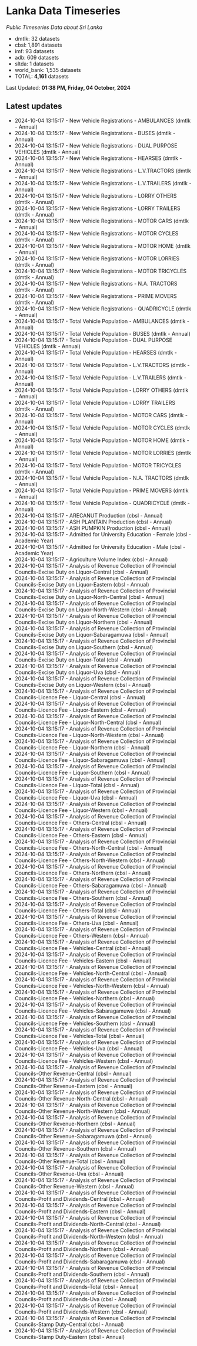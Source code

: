 # Lanka Data Timeseries
*Public Timeseries Data about Sri Lanka*

* dmtlk: 32 datasets
* cbsl: 1,891 datasets
* imf: 93 datasets
* adb: 609 datasets
* sltda: 1 datasets
* world_bank: 1,535 datasets
* TOTAL: **4,161** datasets

Last Updated: **01:38 PM, Friday, 04 October, 2024**

## Latest updates

* 2024-10-04 13:15:17 - New Vehicle Registrations - AMBULANCES (dmtlk - Annual)
* 2024-10-04 13:15:17 - New Vehicle Registrations - BUSES (dmtlk - Annual)
* 2024-10-04 13:15:17 - New Vehicle Registrations - DUAL PURPOSE VEHICLES (dmtlk - Annual)
* 2024-10-04 13:15:17 - New Vehicle Registrations - HEARSES (dmtlk - Annual)
* 2024-10-04 13:15:17 - New Vehicle Registrations - L.V.TRACTORS (dmtlk - Annual)
* 2024-10-04 13:15:17 - New Vehicle Registrations - L.V.TRAILERS (dmtlk - Annual)
* 2024-10-04 13:15:17 - New Vehicle Registrations - LORRY OTHERS (dmtlk - Annual)
* 2024-10-04 13:15:17 - New Vehicle Registrations - LORRY TRAILERS (dmtlk - Annual)
* 2024-10-04 13:15:17 - New Vehicle Registrations - MOTOR CARS (dmtlk - Annual)
* 2024-10-04 13:15:17 - New Vehicle Registrations - MOTOR CYCLES (dmtlk - Annual)
* 2024-10-04 13:15:17 - New Vehicle Registrations - MOTOR HOME (dmtlk - Annual)
* 2024-10-04 13:15:17 - New Vehicle Registrations - MOTOR LORRIES (dmtlk - Annual)
* 2024-10-04 13:15:17 - New Vehicle Registrations - MOTOR TRICYCLES (dmtlk - Annual)
* 2024-10-04 13:15:17 - New Vehicle Registrations - N.A. TRACTORS (dmtlk - Annual)
* 2024-10-04 13:15:17 - New Vehicle Registrations - PRIME MOVERS (dmtlk - Annual)
* 2024-10-04 13:15:17 - New Vehicle Registrations - QUADRICYCLE (dmtlk - Annual)
* 2024-10-04 13:15:17 - Total Vehicle Population - AMBULANCES (dmtlk - Annual)
* 2024-10-04 13:15:17 - Total Vehicle Population - BUSES (dmtlk - Annual)
* 2024-10-04 13:15:17 - Total Vehicle Population - DUAL PURPOSE VEHICLES (dmtlk - Annual)
* 2024-10-04 13:15:17 - Total Vehicle Population - HEARSES (dmtlk - Annual)
* 2024-10-04 13:15:17 - Total Vehicle Population - L.V.TRACTORS (dmtlk - Annual)
* 2024-10-04 13:15:17 - Total Vehicle Population - L.V.TRAILERS (dmtlk - Annual)
* 2024-10-04 13:15:17 - Total Vehicle Population - LORRY OTHERS (dmtlk - Annual)
* 2024-10-04 13:15:17 - Total Vehicle Population - LORRY TRAILERS (dmtlk - Annual)
* 2024-10-04 13:15:17 - Total Vehicle Population - MOTOR CARS (dmtlk - Annual)
* 2024-10-04 13:15:17 - Total Vehicle Population - MOTOR CYCLES (dmtlk - Annual)
* 2024-10-04 13:15:17 - Total Vehicle Population - MOTOR HOME (dmtlk - Annual)
* 2024-10-04 13:15:17 - Total Vehicle Population - MOTOR LORRIES (dmtlk - Annual)
* 2024-10-04 13:15:17 - Total Vehicle Population - MOTOR TRICYCLES (dmtlk - Annual)
* 2024-10-04 13:15:17 - Total Vehicle Population - N.A. TRACTORS (dmtlk - Annual)
* 2024-10-04 13:15:17 - Total Vehicle Population - PRIME MOVERS (dmtlk - Annual)
* 2024-10-04 13:15:17 - Total Vehicle Population - QUADRICYCLE (dmtlk - Annual)
* 2024-10-04 13:15:17 - ARECANUT Production (cbsl - Annual)
* 2024-10-04 13:15:17 - ASH PLANTAIN Production (cbsl - Annual)
* 2024-10-04 13:15:17 - ASH PUMPKIN Production (cbsl - Annual)
* 2024-10-04 13:15:17 - Admitted for University Education - Female (cbsl - Academic Year)
* 2024-10-04 13:15:17 - Admitted for University Education - Male (cbsl - Academic Year)
* 2024-10-04 13:15:17 - Agriculture Volume Index (cbsl - Annual)
* 2024-10-04 13:15:17 - Analysis of Revenue Collection of Provincial Councils-Excise Duty on Liquor-Central (cbsl - Annual)
* 2024-10-04 13:15:17 - Analysis of Revenue Collection of Provincial Councils-Excise Duty on Liquor-Eastern (cbsl - Annual)
* 2024-10-04 13:15:17 - Analysis of Revenue Collection of Provincial Councils-Excise Duty on Liquor-North-Central (cbsl - Annual)
* 2024-10-04 13:15:17 - Analysis of Revenue Collection of Provincial Councils-Excise Duty on Liquor-North-Western (cbsl - Annual)
* 2024-10-04 13:15:17 - Analysis of Revenue Collection of Provincial Councils-Excise Duty on Liquor-Northern (cbsl - Annual)
* 2024-10-04 13:15:17 - Analysis of Revenue Collection of Provincial Councils-Excise Duty on Liquor-Sabaragamuwa (cbsl - Annual)
* 2024-10-04 13:15:17 - Analysis of Revenue Collection of Provincial Councils-Excise Duty on Liquor-Southern (cbsl - Annual)
* 2024-10-04 13:15:17 - Analysis of Revenue Collection of Provincial Councils-Excise Duty on Liquor-Total (cbsl - Annual)
* 2024-10-04 13:15:17 - Analysis of Revenue Collection of Provincial Councils-Excise Duty on Liquor-Uva (cbsl - Annual)
* 2024-10-04 13:15:17 - Analysis of Revenue Collection of Provincial Councils-Excise Duty on Liquor-Western (cbsl - Annual)
* 2024-10-04 13:15:17 - Analysis of Revenue Collection of Provincial Councils-Licence Fee - Liquor-Central (cbsl - Annual)
* 2024-10-04 13:15:17 - Analysis of Revenue Collection of Provincial Councils-Licence Fee - Liquor-Eastern (cbsl - Annual)
* 2024-10-04 13:15:17 - Analysis of Revenue Collection of Provincial Councils-Licence Fee - Liquor-North-Central (cbsl - Annual)
* 2024-10-04 13:15:17 - Analysis of Revenue Collection of Provincial Councils-Licence Fee - Liquor-North-Western (cbsl - Annual)
* 2024-10-04 13:15:17 - Analysis of Revenue Collection of Provincial Councils-Licence Fee - Liquor-Northern (cbsl - Annual)
* 2024-10-04 13:15:17 - Analysis of Revenue Collection of Provincial Councils-Licence Fee - Liquor-Sabaragamuwa (cbsl - Annual)
* 2024-10-04 13:15:17 - Analysis of Revenue Collection of Provincial Councils-Licence Fee - Liquor-Southern (cbsl - Annual)
* 2024-10-04 13:15:17 - Analysis of Revenue Collection of Provincial Councils-Licence Fee - Liquor-Total (cbsl - Annual)
* 2024-10-04 13:15:17 - Analysis of Revenue Collection of Provincial Councils-Licence Fee - Liquor-Uva (cbsl - Annual)
* 2024-10-04 13:15:17 - Analysis of Revenue Collection of Provincial Councils-Licence Fee - Liquor-Western (cbsl - Annual)
* 2024-10-04 13:15:17 - Analysis of Revenue Collection of Provincial Councils-Licence Fee - Others-Central (cbsl - Annual)
* 2024-10-04 13:15:17 - Analysis of Revenue Collection of Provincial Councils-Licence Fee - Others-Eastern (cbsl - Annual)
* 2024-10-04 13:15:17 - Analysis of Revenue Collection of Provincial Councils-Licence Fee - Others-North-Central (cbsl - Annual)
* 2024-10-04 13:15:17 - Analysis of Revenue Collection of Provincial Councils-Licence Fee - Others-North-Western (cbsl - Annual)
* 2024-10-04 13:15:17 - Analysis of Revenue Collection of Provincial Councils-Licence Fee - Others-Northern (cbsl - Annual)
* 2024-10-04 13:15:17 - Analysis of Revenue Collection of Provincial Councils-Licence Fee - Others-Sabaragamuwa (cbsl - Annual)
* 2024-10-04 13:15:17 - Analysis of Revenue Collection of Provincial Councils-Licence Fee - Others-Southern (cbsl - Annual)
* 2024-10-04 13:15:17 - Analysis of Revenue Collection of Provincial Councils-Licence Fee - Others-Total (cbsl - Annual)
* 2024-10-04 13:15:17 - Analysis of Revenue Collection of Provincial Councils-Licence Fee - Others-Uva (cbsl - Annual)
* 2024-10-04 13:15:17 - Analysis of Revenue Collection of Provincial Councils-Licence Fee - Others-Western (cbsl - Annual)
* 2024-10-04 13:15:17 - Analysis of Revenue Collection of Provincial Councils-Licence Fee - Vehicles-Central (cbsl - Annual)
* 2024-10-04 13:15:17 - Analysis of Revenue Collection of Provincial Councils-Licence Fee - Vehicles-Eastern (cbsl - Annual)
* 2024-10-04 13:15:17 - Analysis of Revenue Collection of Provincial Councils-Licence Fee - Vehicles-North-Central (cbsl - Annual)
* 2024-10-04 13:15:17 - Analysis of Revenue Collection of Provincial Councils-Licence Fee - Vehicles-North-Western (cbsl - Annual)
* 2024-10-04 13:15:17 - Analysis of Revenue Collection of Provincial Councils-Licence Fee - Vehicles-Northern (cbsl - Annual)
* 2024-10-04 13:15:17 - Analysis of Revenue Collection of Provincial Councils-Licence Fee - Vehicles-Sabaragamuwa (cbsl - Annual)
* 2024-10-04 13:15:17 - Analysis of Revenue Collection of Provincial Councils-Licence Fee - Vehicles-Southern (cbsl - Annual)
* 2024-10-04 13:15:17 - Analysis of Revenue Collection of Provincial Councils-Licence Fee - Vehicles-Total (cbsl - Annual)
* 2024-10-04 13:15:17 - Analysis of Revenue Collection of Provincial Councils-Licence Fee - Vehicles-Uva (cbsl - Annual)
* 2024-10-04 13:15:17 - Analysis of Revenue Collection of Provincial Councils-Licence Fee - Vehicles-Western (cbsl - Annual)
* 2024-10-04 13:15:17 - Analysis of Revenue Collection of Provincial Councils-Other Revenue-Central (cbsl - Annual)
* 2024-10-04 13:15:17 - Analysis of Revenue Collection of Provincial Councils-Other Revenue-Eastern (cbsl - Annual)
* 2024-10-04 13:15:17 - Analysis of Revenue Collection of Provincial Councils-Other Revenue-North-Central (cbsl - Annual)
* 2024-10-04 13:15:17 - Analysis of Revenue Collection of Provincial Councils-Other Revenue-North-Western (cbsl - Annual)
* 2024-10-04 13:15:17 - Analysis of Revenue Collection of Provincial Councils-Other Revenue-Northern (cbsl - Annual)
* 2024-10-04 13:15:17 - Analysis of Revenue Collection of Provincial Councils-Other Revenue-Sabaragamuwa (cbsl - Annual)
* 2024-10-04 13:15:17 - Analysis of Revenue Collection of Provincial Councils-Other Revenue-Southern (cbsl - Annual)
* 2024-10-04 13:15:17 - Analysis of Revenue Collection of Provincial Councils-Other Revenue-Total (cbsl - Annual)
* 2024-10-04 13:15:17 - Analysis of Revenue Collection of Provincial Councils-Other Revenue-Uva (cbsl - Annual)
* 2024-10-04 13:15:17 - Analysis of Revenue Collection of Provincial Councils-Other Revenue-Western (cbsl - Annual)
* 2024-10-04 13:15:17 - Analysis of Revenue Collection of Provincial Councils-Profit and Dividends-Central (cbsl - Annual)
* 2024-10-04 13:15:17 - Analysis of Revenue Collection of Provincial Councils-Profit and Dividends-Eastern (cbsl - Annual)
* 2024-10-04 13:15:17 - Analysis of Revenue Collection of Provincial Councils-Profit and Dividends-North-Central (cbsl - Annual)
* 2024-10-04 13:15:17 - Analysis of Revenue Collection of Provincial Councils-Profit and Dividends-North-Western (cbsl - Annual)
* 2024-10-04 13:15:17 - Analysis of Revenue Collection of Provincial Councils-Profit and Dividends-Northern (cbsl - Annual)
* 2024-10-04 13:15:17 - Analysis of Revenue Collection of Provincial Councils-Profit and Dividends-Sabaragamuwa (cbsl - Annual)
* 2024-10-04 13:15:17 - Analysis of Revenue Collection of Provincial Councils-Profit and Dividends-Southern (cbsl - Annual)
* 2024-10-04 13:15:17 - Analysis of Revenue Collection of Provincial Councils-Profit and Dividends-Total (cbsl - Annual)
* 2024-10-04 13:15:17 - Analysis of Revenue Collection of Provincial Councils-Profit and Dividends-Uva (cbsl - Annual)
* 2024-10-04 13:15:17 - Analysis of Revenue Collection of Provincial Councils-Profit and Dividends-Western (cbsl - Annual)
* 2024-10-04 13:15:17 - Analysis of Revenue Collection of Provincial Councils-Stamp Duty-Central (cbsl - Annual)
* 2024-10-04 13:15:17 - Analysis of Revenue Collection of Provincial Councils-Stamp Duty-Eastern (cbsl - Annual)